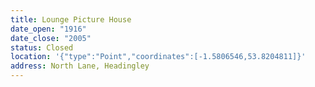 ```yaml
---
title: Lounge Picture House
date_open: "1916"
date_close: "2005"
status: Closed
location: '{"type":"Point","coordinates":[-1.5806546,53.8204811]}'
address: North Lane, Headingley
---
```

